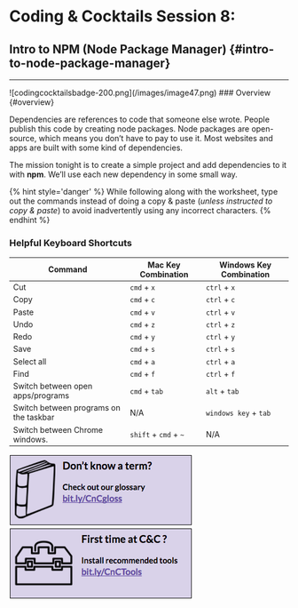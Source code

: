 # Coding & Cocktails Session 8:
## Intro to NPM (Node Package Manager) {#intro-to-node-package-manager}
<hr>
![codingcocktailsbadge-200.png](/images/image47.png)
### Overview {#overview}

Dependencies are references to code that someone else wrote. People publish this code by creating node packages. Node packages are open-source, which means you don’t have to pay to use it. Most websites and apps are built with some kind of dependencies.

The mission tonight is to create a simple project and add dependencies to it with **npm**. We’ll use each new dependency in some small way.

{% hint style='danger' %}
While following along with the worksheet, type out the commands instead of doing a copy & paste (_unless instructed to copy & paste_) to avoid inadvertently using any incorrect characters.
{% endhint %}

### Helpful Keyboard Shortcuts
|Command|Mac Key Combination|Windows Key Combination|
|--|--|--|
|Cut|`cmd` + `x`|`ctrl` + `x`|
|Copy|`cmd` + `c`|`ctrl` + `c`|
|Paste|`cmd` + `v`|`ctrl` + `v`|
|Undo|`cmd` + `z`|`ctrl` + `z`|
|Redo|`cmd` + `y`|`ctrl` + `y`|
|Save|`cmd` + `s`|`ctrl` + `s`|
|Select all|`cmd` + `a`|`ctrl` + `a`|
|Find|`cmd` + `f`|`ctrl` + `f`|
|Switch between open apps/programs |`cmd` + `tab`|`alt` + `tab`|
|Switch between programs on the taskbar| N/A | `windows key` + `tab`|
|Switch between Chrome windows. |`shift` + `cmd` + `~`| N/A |

[![](images/glossary.png)](http://bit.ly/CnCgloss) [![](images/tools.png)](http://bit.ly/CnCTools)
